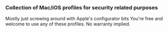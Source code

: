 ### Collection of Mac/iOS profiles for security related purposes

Mostly just screwing around with Apple's configurator bits
You're free and welcome to use any of these profiles. No warranty implied.

